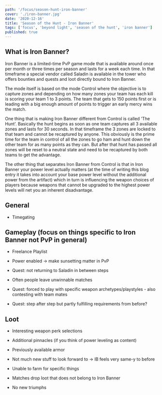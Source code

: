 ```yaml
---
path: '/focus/season-hunt-iron-banner'
cover: './iron-banner.jpg'
date: '2020-12-16'
title: 'Season of the Hunt - Iron Banner'
tags: ['focus', 'beyond light', 'season of the hunt', 'iron banner']
published: true
---
```


## What is Iron Banner?

Iron Banner is a limited-time PvP game mode that is available around once per month or three times per season and lasts for a week each time. In that timeframe a special vendor called Saladin is available in the tower who offers bounties and quests and loot directly bound to Iron Banner.

The mode itself is based on the mode Control where the objective is to capture zones and depending on how many zones your team has each kill is scoring your team 1 to 3 points. The team that gets to 150 points first or is leading with a big enough amount of points to trigger an early mercy wins the match.

One thing that is making Iron Banner different from Control is called 'The Hunt'. Basically the hunt begins as soon as one team captures all 3 available zones and lasts for 30 seconds. In that timeframe the 3 zones are locked to that team and cannot be recaptured by anyone. This obviously is the prime time for the team in control of all the zones to go ham and hunt down the other team for as many points as they can. But after that hunt has passed all zones will be reset to a neutral state and need to be recaptured by both teams to get the advantage.

The other thing that separates Iron Banner from Control is that in Iron Banner your power level actually matters (at the time of writing this blog entry it takes into account your base power level without the additional power from the artifact) which in turn is influencing the weapon choices of players because weapons that cannot be upgraded to the highest power levels will net you an inherent disadvantage.

## General

- Timegating

## Gameplay (focus on things specific to Iron Banner not PvP in general)

- Freelance Playlist
- Power enabled -> make sunsetting matter in PvP
- Quest: not returning to Saladin in between steps

- Often people leave unwinnable matches
- Quest: forced to play with specific weapon archetypes/playstyles - also contesting with team mates
- Quest: step after step but partly fulfilling requirements from before?

## Loot

- Interesting weapon perk selections
- Additional pinnacles (if you think of power leveling as content)

- Previously available armor
- Not much new stuff to look forward to -> IB feels very same-y to before
- Unable to farm for specific things
- Matches drop loot that does not belong to Iron Banner
- No new triumphs
